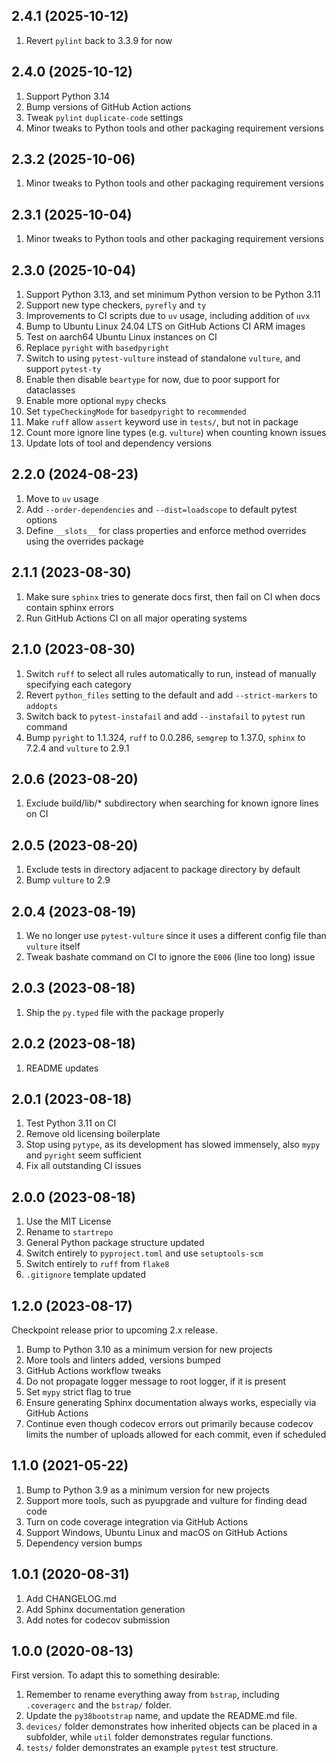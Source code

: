 ## 2.4.1 (2025-10-12)

1. Revert `pylint` back to 3.3.9 for now

## 2.4.0 (2025-10-12)

1. Support Python 3.14
1. Bump versions of GitHub Action actions
1. Tweak `pylint` `duplicate-code` settings
1. Minor tweaks to Python tools and other packaging requirement versions

## 2.3.2 (2025-10-06)

1. Minor tweaks to Python tools and other packaging requirement versions

## 2.3.1 (2025-10-04)

1. Minor tweaks to Python tools and other packaging requirement versions

## 2.3.0 (2025-10-04)

1. Support Python 3.13, and set minimum Python version to be Python 3.11
1. Support new type checkers, `pyrefly` and `ty`
1. Improvements to CI scripts due to `uv` usage, including addition of `uvx`
1. Bump to Ubuntu Linux 24.04 LTS on GitHub Actions CI ARM images
1. Test on aarch64 Ubuntu Linux instances on CI
1. Replace `pyright` with `basedpyright`
1. Switch to using `pytest-vulture` instead of standalone `vulture`, and support
   `pytest-ty`
1. Enable then disable `beartype` for now, due to poor support for dataclasses
1. Enable more optional `mypy` checks
1. Set `typeCheckingMode` for `basedpyright` to `recommended`
1. Make `ruff` allow `assert` keyword use in `tests/`, but not in package
1. Count more ignore line types (e.g. `vulture`) when counting known issues
1. Update lots of tool and dependency versions

## 2.2.0 (2024-08-23)

1. Move to `uv` usage
1. Add `--order-dependencies` and `--dist=loadscope` to default pytest options
1. Define `__slots__` for class properties and enforce method overrides using
   the overrides package

## 2.1.1 (2023-08-30)

1. Make sure `sphinx` tries to generate docs first, then fail on CI when docs
   contain sphinx errors
1. Run GitHub Actions CI on all major operating systems

## 2.1.0 (2023-08-30)

1. Switch `ruff` to select all rules automatically to run, instead of manually
   specifying each category
1. Revert `python_files` setting to the default and add `--strict-markers` to
   `addopts`
1. Switch back to `pytest-instafail` and add `--instafail` to `pytest` run
   command
1. Bump `pyright` to 1.1.324, `ruff` to 0.0.286, `semgrep` to 1.37.0, `sphinx`
   to 7.2.4 and `vulture` to 2.9.1

## 2.0.6 (2023-08-20)

1. Exclude build/lib/\* subdirectory when searching for known ignore lines on CI

## 2.0.5 (2023-08-20)

1. Exclude tests in directory adjacent to package directory by default
1. Bump `vulture` to 2.9

## 2.0.4 (2023-08-19)

1. We no longer use `pytest-vulture` since it uses a different config file than
   `vulture` itself
1. Tweak bashate command on CI to ignore the `E006` (line too long) issue

## 2.0.3 (2023-08-18)

1. Ship the `py.typed` file with the package properly

## 2.0.2 (2023-08-18)

1. README updates

## 2.0.1 (2023-08-18)

1. Test Python 3.11 on CI
1. Remove old licensing boilerplate
1. Stop using `pytype`, as its development has slowed immensely, also `mypy` and
   `pyright` seem sufficient
1. Fix all outstanding CI issues

## 2.0.0 (2023-08-18)

1. Use the MIT License
1. Rename to `startrepo`
1. General Python package structure updated
1. Switch entirely to `pyproject.toml` and use `setuptools-scm`
1. Switch entirely to `ruff` from `flake8`
1. `.gitignore` template updated

## 1.2.0 (2023-08-17)

Checkpoint release prior to upcoming 2.x release.

1. Bump to Python 3.10 as a minimum version for new projects
1. More tools and linters added, versions bumped
1. GitHub Actions workflow tweaks
1. Do not propagate logger message to root logger, if it is present
1. Set `mypy` strict flag to true
1. Ensure generating Sphinx documentation always works, especially via GitHub
   Actions
1. Continue even though codecov errors out primarily because codecov limits the
   number of uploads allowed for each commit, even if scheduled

## 1.1.0 (2021-05-22)

1. Bump to Python 3.9 as a minimum version for new projects
1. Support more tools, such as pyupgrade and vulture for finding dead code
1. Turn on code coverage integration via GitHub Actions
1. Support Windows, Ubuntu Linux and macOS on GitHub Actions
1. Dependency version bumps

## 1.0.1 (2020-08-31)

1. Add CHANGELOG.md
1. Add Sphinx documentation generation
1. Add notes for codecov submission

## 1.0.0 (2020-08-13)

First version. To adapt this to something desirable:

1. Remember to rename everything away from `bstrap`, including `.coveragerc` and
   the `bstrap/` folder.
1. Update the `py38bootstrap` name, and update the README.md file.
1. `devices/` folder demonstrates how inherited objects can be placed in a
   subfolder, while `util` folder demonstrates regular functions.
1. `tests/` folder demonstrates an example `pytest` test structure.
